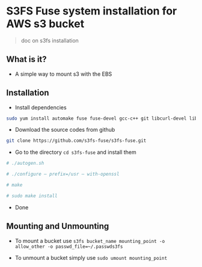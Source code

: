 # S3FS Fuse system installation for AWS s3 bucket
> doc on s3fs installation 

## What is it?

- A simple way to mount s3 with the EBS 

## Installation 

- Install dependencies 
```bash
sudo yum install automake fuse fuse-devel gcc-c++ git libcurl-devel libxml2-devel make openssl-devel
```

- Download the source codes from github 
```bash 
git clone https://github.com/s3fs-fuse/s3fs-fuse.git
```

- Go to the directory `cd s3fs-fuse` and install them 
```bash 
# ./autogen.sh 

# ./configure — prefix=/usr — with-openssl

# make

# sudo make install 
``` 

- Done

## Mounting and Unmounting 

- To mount a bucket use ` s3fs bucket_name mounting_point -o allow_other -o passwd_file=~/.passwds3fs `

- To unmount a bucket simply use ` sudo umount mounting_point `
